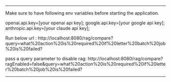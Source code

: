  
----

Make sure to have following env variables before starting the application.

openai.api.key=[your openai api key];
google.api.key=[your google api key];
anthropic.api.key=[your claude api key];


Run below url :
http://localhost:8080/rag/compare?query=what%20action%20is%20required%20if%20letter%20batch%20job%20is%20failed?

pass a query parameter to disable rag:
http://localhost:8080/rag/compare?ragEnabled=false&query=what%20action%20is%20required%20if%20letter%20batch%20job%20is%20failed?


----
